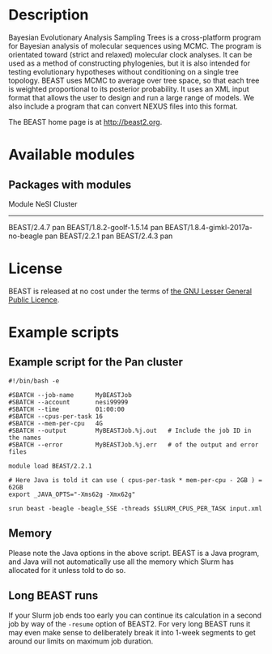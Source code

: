 Description
===========

Bayesian Evolutionary Analysis Sampling Trees is a cross-platform
program for Bayesian analysis of molecular sequences using MCMC. The
program is orientated toward (strict and relaxed) molecular clock
analyses. It can be used as a method of constructing phylogenies, but it
is also intended for testing evolutionary hypotheses without
conditioning on a single tree topology. BEAST uses MCMC to average over
tree space, so that each tree is weighted proportional to its posterior
probability. It uses an XML input format that allows the user to design
and run a large range of models. We also include a program that can
convert NEXUS files into this format.

The BEAST home page is at <http://beast2.org>.

Available modules
=================

Packages with modules
---------------------

  Module                              NeSI Cluster
  ----------------------------------- --------------
  BEAST/2.4.7                         pan
  BEAST/1.8.2-goolf-1.5.14            pan
  BEAST/1.8.4-gimkl-2017a-no-beagle   pan
  BEAST/2.2.1                         pan
  BEAST/2.4.3                         pan

License
=======

BEAST is released at no cost under the terms of [the GNU Lesser General
Public Licence](http://www.gnu.org/licenses/lgpl-2.1.html).

Example scripts
===============

Example script for the Pan cluster
----------------------------------

    #!/bin/bash -e

    #SBATCH --job-name      MyBEASTJob
    #SBATCH --account       nesi99999
    #SBATCH --time          01:00:00
    #SBATCH --cpus-per-task 16
    #SBATCH --mem-per-cpu   4G
    #SBATCH --output        MyBEASTJob.%j.out   # Include the job ID in the names
    #SBATCH --error         MyBEASTJob.%j.err   # of the output and error files

    module load BEAST/2.2.1

    # Here Java is told it can use ( cpus-per-task * mem-per-cpu - 2GB ) = 62GB
    export _JAVA_OPTS="-Xms62g -Xmx62g" 

    srun beast -beagle -beagle_SSE -threads $SLURM_CPUS_PER_TASK input.xml

Memory
------

Please note the Java options in the above script. BEAST is a Java
program, and Java will not automatically use all the memory which Slurm
has allocated for it unless told to do so.

Long BEAST runs
---------------

If your Slurm job ends too early you can continue its calculation in a
second job by way of the `-resume` option of BEAST2. For very long BEAST
runs it may even make sense to deliberately break it into 1-week
segments to get around our limits on maximum job duration.
